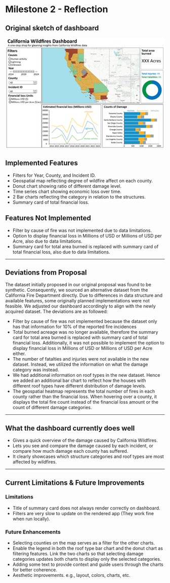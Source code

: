 # Milestone 2 - Reflection

## Original sketch of dashboard
![Sketch of California wildfire dashboard](../img/sketch.png)

## **Implemented Features**
- Filters for Year, County, and Incident ID.
- Geospatial map reflecting degree of wildfire affect on each county.
- Donut chart showing ratio of different damage level.
- Time series chart showing economic loss over time.
- 2 Bar charts reflecting the category in relation to the structures.
- Summary card of total financial loss.

## **Features Not Implemented**
- Filter by cause of fire was not implemented due to data limitations.
- Option to display financial loss in Millions of USD or Millions of USD per Acre, also due to data limitations.
- Summary card for total area burned is replaced with summary card of total financial loss, also due to data limitations.

-----------------------------------------------------------
## **Deviations from Proposal**
The dataset initially proposed in our original proposal was found to be synthetic. Consequently, we sourced an alternative dataset from the California Fire Department directly. Due to differences in data structure and available features, some originally planned implementations were not feasible. We adjusted our dashboard accordingly to align with the newly acquired dataset. The deviations are as followed:
- Filter by cause of fire was not implemented because the dataset only has that information for 10% of the reported fire incidences
- Total burned acreage was no longer available, therefore the summary card for total area burned is replaced with summary card of total financial loss. Additionally, it was not possible to implement the option to display financial loss in Millions of USD or Millions of USD per Acre either.
- The number of fatalties and injuries were not available in the new dataset. Instead, we utilized the information on what the damage category was instead.
- We had additional information on roof types in the new dataset. Hence we added an additional bar chart to reflect how the houses with different roof types have different distribution of damage levels.
- The geospatial heatmap represents the total number of fires in each county rather than the financial loss. When hovering over a county, it displays the total fire count instead of the financial loss amount or the count of different damage categories.

-----------------------------------------------------------
## **What the dashboard currently does well**
- Gives a quick overview of the damage caused by California Wildfires.
- Lets you see and compare the damage caused by each incident, or compare how much damage each county has suffered.
- It clearly showcases which structure categories and roof types are most affected by wildfires.
-----------------------------------------------------------
## **Current Limitations & Future Improvements**

### **Limitations**
- Title of summary card does not always render correctly on dashboard.
- Filters are very slow to update on the rendered app (They work fine when run locally).

### **Future Enhancements**
- Selecting counties on the map serves as a filter for the other charts.
- Enable the legend in both the roof type bar chart and the donut chart as filtering features. Link the two charts so that selecting damage categories updates both charts to display only the selected categories.
- Adding some text to provide context and guide users through the charts for better coherence. 
- Aesthetic improvements. e.g., layout, colors, charts, etc.